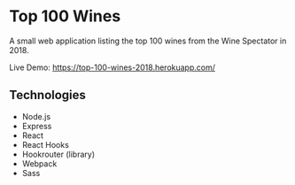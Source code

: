 # Top 100 Wines
A small web application listing the top 100 wines from the Wine Spectator in 2018. 

Live Demo: https://top-100-wines-2018.herokuapp.com/

## Technologies
* Node.js
* Express
* React
* React Hooks
* Hookrouter (library)
* Webpack
* Sass
